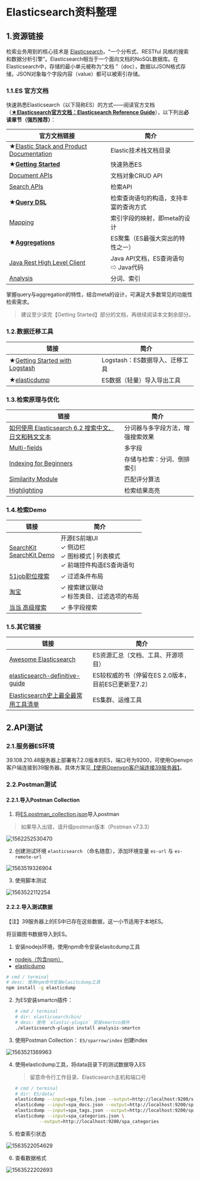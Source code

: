 # Elasticsearch资料整理

## 1.资源链接

检索业务用到的核心技术是 [Elasticsearch](https://www.elastic.co/products/elasticsearch)，“一个分布式、RESTful 风格的搜索和数据分析引擎”。Elasticsearch相当于一个面向文档的NoSQL数据库。在Elasticsearch中，存储的最小单元被称为“文档
”（doc），数据以JSON格式存储，JSON对象每个字段内容（value）都可以被索引存储。

### 1.1.ES 官方文档

快速熟悉Elasticsearch（以下简称ES）的方式——阅读官方文档（**[★Elasticsearch官方文档：Elasticsearch Reference Guide](https://www.elastic.co/guide/en/elasticsearch/reference/current/index.html)**），以下列出**必读章节（强烈推荐）**：

| 官方文档链接                                                 | 简介                                   |
| ------------------------------------------------------------ | -------------------------------------- |
| ★[Elastic Stack and Product Documentation](https://www.elastic.co/guide/index.html) | Elastic技术栈文档目录                  |
| **★[Getting Started](https://www.elastic.co/guide/en/elasticsearch/reference/current/getting-started.html)** | 快速熟悉ES                             |
| [Document APIs](https://www.elastic.co/guide/en/elasticsearch/reference/current/docs.html) | 文档对象CRUD API                       |
| [Search APIs](<https://www.elastic.co/guide/en/elasticsearch/reference/current/search.html>) | 检索API                                |
| **★[Query DSL](<https://www.elastic.co/guide/en/elasticsearch/reference/current/query-dsl.html>)** | 检索查询语句的构造，支持丰富的查询方式 |
| [Mapping](<https://www.elastic.co/guide/en/elasticsearch/reference/current/mapping.html>) | 索引字段的映射，即meta的设计           |
| **★[Aggregations](https://www.elastic.co/guide/en/elasticsearch/reference/current/search-aggregations.html)** | ES聚集（ES最强大突出的特性之一）       |
| [Java Rest High Level Client](<https://www.elastic.co/guide/en/elasticsearch/client/java-rest/current/java-rest-high.html>) | Java API文档，ES查询语句 ⇨ Java代码    |
| [Analysis](https://www.elastic.co/guide/en/elasticsearch/reference/current/analysis.html) | 分词、索引                             |

掌握query与aggregation的特性，结合meta的设计，可满足大多数常见的功能性检索需求。

> 建议至少读完【Getting Started】部分的文档，再继续阅读本文剩余部分。

### 1.2.数据迁移工具

| 链接                                                         | 简介                           |
| ------------------------------------------------------------ | ------------------------------ |
| ★[Getting Started with Logstash](https://www.elastic.co/guide/en/logstash/current/getting-started-with-logstash.html) | Logstash：ES数据导入、迁移工具 |
| ★[elasticdump](https://github.com/taskrabbit/elasticsearch-dump) | ES数据（轻量）导入导出工具     |

### 1.3.检索原理与优化

| 链接                                                         | 简介                             |
| ------------------------------------------------------------ | -------------------------------- |
| [如何使用 Elasticsearch 6.2 搜索中文、日文和韩文文本](https://www.elastic.co/cn/blog/how-to-search-ch-jp-kr-part-1) | 分词器与多字段方法，增强搜索效果 |
| [Multi-fields](https://www.elastic.co/guide/en/elasticsearch/reference/current/multi-fields.html) | 多字段                           |
| [Indexing for Beginners](https://www.elastic.co/cn/blog/found-indexing-for-beginners-part3) | 存储与检索：分词、倒排索引       |
| [Similarity Module](https://www.elastic.co/guide/en/elasticsearch/reference/current/index-modules-similarity.html) | 匹配评分算法                     |
| [Highlighting](https://www.elastic.co/guide/en/elasticsearch/reference/current/search-request-highlighting.html#offsets-strategy) | 检索结果高亮                     |

### 1.4.检索Demo

| 链接                                                         | 简介                                                         |
| ------------------------------------------------------------ | ------------------------------------------------------------ |
| [SearchKit](https://github.com/searchkit/searchkit)<br/>[SearchKit Demo](http://demo.searchkit.co/) | 开源ES前端UI<br/>✓ 侧边栏<br/>✓ 图标模式 \| 列表模式 <br/>✓ 前端控件构造ES查询语句 |
| [51job职位搜索](https://search.51job.com/)                   | ✓ 过滤条件布局                                               |
| [淘宝](https://www.taobao.com/)                              | ✓ 搜索建议联动<br/>✓ 标签类目、过滤选项的布局                |
| [当当 高级搜索](http://search.dangdang.com/advsearch?is_batch=1) | ✓ 多字段搜索                                                 |

### 1.5.其它链接

| 链接                                                         | 简介                                                |
| ------------------------------------------------------------ | --------------------------------------------------- |
| [Awesome Elasticsearch](https://github.com/dzharii/awesome-elasticsearch) | ES资源汇总（文档、工具、开源项目）                  |
| [elasticsearch-definitive-guide](https://github.com/elastic/elasticsearch-definitive-guide) | ES较权威的书（停留在ES 2.0版本，目前ES已更新至7.2） |
| [Elasticsearch史上最全最常用工具清单](https://blog.csdn.net/laoyang360/article/details/80645710) | ES集群、运维工具                                    |

## 2.API测试

### 2.1.服务器ES环境

39.108.210.48服务器上部署有7.2.0版本的ES，端口号为9200，可使用Openvpn客户端连接到39服务器。具体方案见[【使用Openvpn客户端连接39服务器】](./使用Openvpn客户端连接39服务器.md)。

### 2.2.Postman测试

#### 2.2.1.导入Postman Collection

1. 将[ES.postman_collection.json](./ES.postman_collection.json)导入postman

> 如果导入出错，请升级postman版本（Postman v7.3.3）

![1562252530470](./assets/1562252530470.png)

2. 创建测试环境 `elasticsearch` （命名随意），添加环境变量 `es-url` 与 `es-remote-url`

![1563519326904](assets/1563519326904.png)

3. 使用脚本测试

![1563522112254](assets/1563522112254.png)

#### 2.2.2.导入测试数据

【注】39服务器上的ES中已存在这些数据，这一小节适用于本地ES。

将豆瓣图书数据导入到ES。

1. 安装nodejs环境，使用npm命令安装elasitcdump工具

* [nodejs（包含npm）](https://nodejs.org/en/)
* [elasticdump](https://github.com/taskrabbit/elasticsearch-dump)

```bash
# cmd / terminal
# desc: 使用npm命令安装elasitcdump工具
npm install -g elasticdump
```

2. 为ES安装smartcn插件：

   ```bash
   # cmd / terminal
   # dir: elasticsearch/bin/
   # desc: 使用 `elastic-plugin` 安装smartcn插件
   ./elasticsearch-plugin install analysis-smartcn
   ```

3. 使用Postman Collection： `ES/sparrow/index` 创建index

![1563521369963](assets/1563521369963.png)

4. 使用elasticdump工具，将data目录下的测试数据导入ES

   > 留意命令行工作目录、Elasticsearch主机和端口号

   ```bash
   # cmd / terminal
   # dir: ES/data/
   elasticdump --input=spa_files.json --output=http://localhost:9200/spa_files
   elasticdump --input=spa_docs.json --output=http://localhost:9200/spa_docs
   elasticdump --input=spa_tags.json --output=http://localhost:9200/spa_tags
   elasticdump --input=spa_categories.json \
   			--output=http://localhost:9200/spa_categories
   ```

5. 检查索引状态

![1563522054629](assets/1563522054629.png)

6. 查看数据格式

![1563522202693](assets/1563522202693.png)